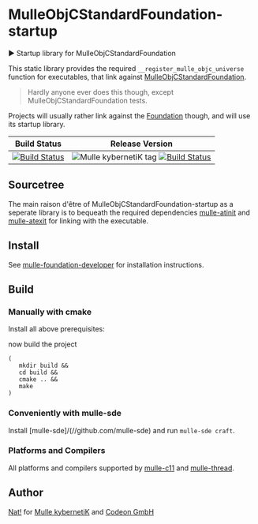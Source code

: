 # MulleObjCStandardFoundation-startup

▶️ Startup library for MulleObjCStandardFoundation

This static library provides the required `__register_mulle_objc_universe`
function for executables, that link against
[MulleObjCStandardFoundation](https://github.com/mulle-objc/MulleObjCStandardFoundation).

> Hardly anyone ever does this though, except MulleObjCStandardFoundation tests.

Projects will usually rather link against the
[Foundation](https://github.com/mulle-objc/Foundation) though, and will use
its startup library.



Build Status | Release Version
-------------|-----------------------------------
[![Build Status](https://travis-ci.org/mulle-objc/MulleObjCStandardFoundation-startup.svg)](https://travis-ci.org/mulle-objc/mulle-objc) | ![Mulle kybernetiK tag](https://img.shields.io/github/tag/mulle-objc/MulleObjCStandardFoundation-startup.svg) [![Build Status](https://travis-ci.org/mulle-objc/MulleObjCStandardFoundation-startup.svg?branch=release)](https://travis-ci.org/mulle-objc/MulleObjCStandardFoundation-startup)


## Sourcetree

The main raison d'être of MulleObjCStandardFoundation-startup as a
seperate library is to bequeath the required dependencies
[mulle-atinit](//github.com/mulle-core/mulle-atinit) and
[mulle-atexit](//github.com/mulle-core/mulle-atexit) for linking with the
executable.


## Install

See [mulle-foundation-developer](//github.com/MulleFoundation/mulle-foundation-developer) for
installation instructions.


## Build

### Manually with cmake

Install all above prerequisites:

now build the project

```
(
   mkdir build &&
   cd build &&
   cmake .. &&
   make
)
```

### Conveniently with mulle-sde

Install [mulle-sde]/(//github.com/mulle-sde) and run `mulle-sde craft`.


### Platforms and Compilers

All platforms and compilers supported by
[mulle-c11](//github.com/mulle-c/mulle-c11/) and
[mulle-thread](//github.com/mulle-concurrent/mulle-thread/).


## Author

[Nat!](//www.mulle-kybernetik.com/weblog) for
[Mulle kybernetiK](//www.mulle-kybernetik.com) and
[Codeon GmbH](//www.codeon.de)
